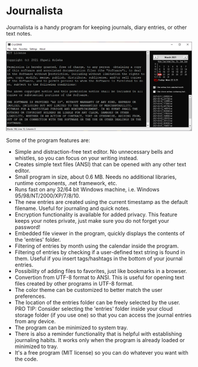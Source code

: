 # Journalista
Journalista is a handy program for keeping journals, diary entries, or other text notes. 

![Journalista](Journalista.png "Journalista")

Some of the program features are:

-	Simple and distraction-free text editor. No unnecessary bells and whistles, so you can focus on your writing instead. 
-	Creates simple text files (ANSI) that can be opened with any other text editor. 
-	Small program in size, about 0.6 MB. Needs no additional libraries, runtime components, .net framework, etc.  
-	Runs fast on any 32/64 bit Windows machine, i.e. Windows 95/98/NT/2000/XP/7/8/10. 
-	The new entries are created using the current timestamp as the default filename. Useful for journaling and quick notes.
-	Encryption functionality is available for added privacy. This feature keeps your notes private, just make sure you do not forget your password!
-	Embedded file viewer in the program, quickly displays the contents of the 'entries' folder.  
-	Filtering of entries by month using the calendar inside the program. 
-	Filtering of entries by checking if a user-defined text string is found in them. Useful if you insert tags/hashtags in the bottom of your journal entries. 
-	Possibility of adding files to favorites, just like bookmarks in a browser.
-	Convertion from UTF-8 format to ANSI. This is useful for opening text files created by other programs in UTF-8 format.
-	The color theme can be customized to better match the user preferences. 
-	The location of the entries folder can be freely selected by the user. PRO TIP: Consider selecting the 'entries' folder inside your cloud storage folder (if you use one) so that you can access the journal entries from any device.
-	The program can be minimized to system tray.
-	There is also a reminder functionality that is helpful with establishing journaling habits. It works only when the program is already loaded or minimized to tray. 
-	It's a free program (MIT license) so you can do whatever you want with the code. 
